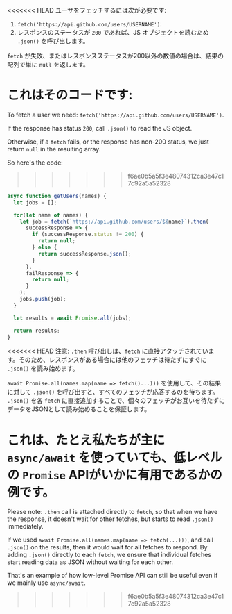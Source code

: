 
<<<<<<< HEAD
ユーザをフェッチするには次が必要です:

1. `fetch('https://api.github.com/users/USERNAME')`.
2. レスポンスのステータスが `200` であれば、JS オブジェクトを読むため `.json()` を呼び出します。

`fetch` が失敗、またはレスポンスステータスが200以外の数値の場合は、結果の配列で単に `null` を返します。

これはそのコードです:
=======
To fetch a user we need: `fetch('https://api.github.com/users/USERNAME')`.

If the response has status `200`, call `.json()` to read the JS object.

Otherwise, if a `fetch` fails, or the response has non-200 status, we just return `null` in the resulting array.

So here's the code:
>>>>>>> f6ae0b5a5f3e48074312ca3e47c17c92a5a52328

```js demo
async function getUsers(names) {
  let jobs = [];

  for(let name of names) {
    let job = fetch(`https://api.github.com/users/${name}`).then(
      successResponse => {
        if (successResponse.status != 200) {
          return null;
        } else {
          return successResponse.json();
        }
      },
      failResponse => {
        return null;
      }
    );
    jobs.push(job);
  }

  let results = await Promise.all(jobs);

  return results;
}
```

<<<<<<< HEAD
注意: `.then` 呼び出しは、`fetch` に直接アタッチされています。そのため、レスポンスがある場合には他のフェッチは待たずにすぐに `.json()` を読み始めます。

`await Promise.all(names.map(name => fetch()...)))` を使用して、その結果に対して `.json()` を呼び出すと、すべてのフェッチが応答するのを待ちます。 `.json()` を各 `fetch` に直接追加することで、個々のフェッチがお互いを待たずにデータをJSONとして読み始めることを保証します。

これは、たとえ私たちが主に `async/await` を使っていても、低レベルの `Promise` APIがいかに有用であるかの例です。
=======
Please note: `.then` call is attached directly to `fetch`, so that when we have the response, it doesn't wait for other fetches, but starts to read `.json()` immediately.

If we used `await Promise.all(names.map(name => fetch(...)))`, and call `.json()` on the results, then it would wait for all fetches to respond. By adding `.json()` directly to each `fetch`, we ensure that individual fetches start reading data as JSON without waiting for each other.

That's an example of how low-level Promise API can still be useful even if we mainly use `async/await`.
>>>>>>> f6ae0b5a5f3e48074312ca3e47c17c92a5a52328
